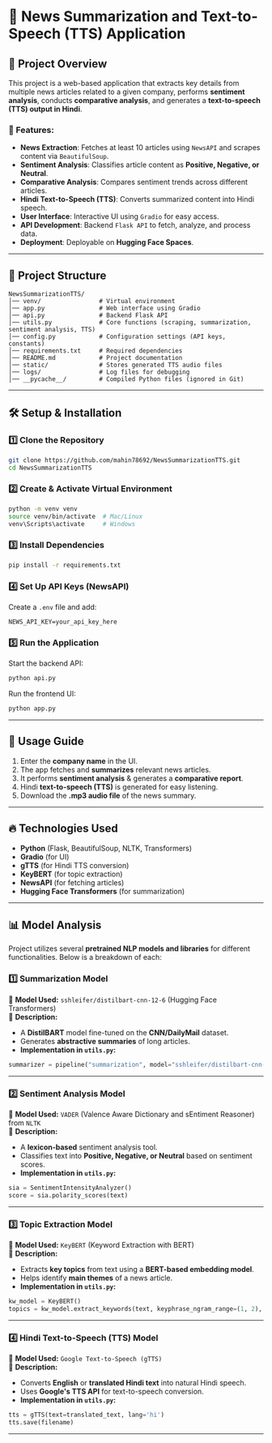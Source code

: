 # 📰 News Summarization and Text-to-Speech (TTS) Application

## 📌 Project Overview
This project is a web-based application that extracts key details from multiple news articles related to a given company, performs **sentiment analysis**, conducts **comparative analysis**, and generates a **text-to-speech (TTS) output in Hindi**.

### 🚀 Features:
- **News Extraction**: Fetches at least 10 articles using `NewsAPI` and scrapes content via `BeautifulSoup`.
- **Sentiment Analysis**: Classifies article content as **Positive, Negative, or Neutral**.
- **Comparative Analysis**: Compares sentiment trends across different articles.
- **Hindi Text-to-Speech (TTS)**: Converts summarized content into Hindi speech.
- **User Interface**: Interactive UI using `Gradio` for easy access.
- **API Development**: Backend `Flask API` to fetch, analyze, and process data.
- **Deployment**: Deployable on **Hugging Face Spaces**.

---

## 📂 Project Structure
```
NewsSummarizationTTS/
│── venv/                # Virtual environment
│── app.py               # Web interface using Gradio
│── api.py               # Backend Flask API
│── utils.py             # Core functions (scraping, summarization, sentiment analysis, TTS)
│── config.py            # Configuration settings (API keys, constants)
│── requirements.txt     # Required dependencies
│── README.md            # Project documentation
│── static/              # Stores generated TTS audio files
│── logs/                # Log files for debugging
│── __pycache__/         # Compiled Python files (ignored in Git)
```

---

## 🛠️ Setup & Installation

### 1️⃣ Clone the Repository
```bash
git clone https://github.com/mahin78692/NewsSummarizationTTS.git
cd NewsSummarizationTTS
```

### 2️⃣ Create & Activate Virtual Environment
```bash
python -m venv venv
source venv/bin/activate  # Mac/Linux
venv\Scripts\activate     # Windows
```

### 3️⃣ Install Dependencies
```bash
pip install -r requirements.txt
```

### 4️⃣ Set Up API Keys (NewsAPI)
Create a `.env` file and add:
```env
NEWS_API_KEY=your_api_key_here
```

### 5️⃣ Run the Application
Start the backend API:
```bash
python api.py
```
Run the frontend UI:
```bash
python app.py
```

---

## 🎯 Usage Guide
1. Enter the **company name** in the UI.
2. The app fetches and **summarizes** relevant news articles.
3. It performs **sentiment analysis** & generates a **comparative report**.
4. Hindi **text-to-speech (TTS)** is generated for easy listening.
5. Download the **.mp3 audio file** of the news summary.

---

## 🔥 Technologies Used
- **Python** (Flask, BeautifulSoup, NLTK, Transformers)
- **Gradio** (for UI)
- **gTTS** (for Hindi TTS conversion)
- **KeyBERT** (for topic extraction)
- **NewsAPI** (for fetching articles)
- **Hugging Face Transformers** (for summarization)

---

## 📊 Model Analysis
Project utilizes several **pretrained NLP models and libraries** for different functionalities. Below is a breakdown of each:

### 1️⃣ Summarization Model  
📌 **Model Used:** `sshleifer/distilbart-cnn-12-6` (Hugging Face Transformers)  
🔹 **Description:**  
- A **DistilBART** model fine-tuned on the **CNN/DailyMail** dataset.
- Generates **abstractive summaries** of long articles.
- **Implementation in `utils.py`:**
```python
summarizer = pipeline("summarization", model="sshleifer/distilbart-cnn-12-6")
```

---

### 2️⃣ Sentiment Analysis Model  
📌 **Model Used:** `VADER` (Valence Aware Dictionary and sEntiment Reasoner) from `NLTK`  
🔹 **Description:**  
- A **lexicon-based** sentiment analysis tool.
- Classifies text into **Positive, Negative, or Neutral** based on sentiment scores.
- **Implementation in `utils.py`:**
```python
sia = SentimentIntensityAnalyzer()
score = sia.polarity_scores(text)
```

---

### 3️⃣ Topic Extraction Model  
📌 **Model Used:** `KeyBERT` (Keyword Extraction with BERT)  
🔹 **Description:**  
- Extracts **key topics** from text using a **BERT-based embedding model**.
- Helps identify **main themes** of a news article.
- **Implementation in `utils.py`:**
```python
kw_model = KeyBERT()
topics = kw_model.extract_keywords(text, keyphrase_ngram_range=(1, 2), stop_words='english')
```

---

### 4️⃣ Hindi Text-to-Speech (TTS) Model  
📌 **Model Used:** `Google Text-to-Speech (gTTS)`  
🔹 **Description:**  
- Converts **English** or **translated Hindi text** into natural Hindi speech.
- Uses **Google's TTS API** for text-to-speech conversion.
- **Implementation in `utils.py`:**
```python
tts = gTTS(text=translated_text, lang='hi')
tts.save(filename)
```

---
